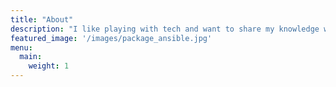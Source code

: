```yaml
---
title: "About"
description: "I like playing with tech and want to share my knowledge with others. The articles may change over time as I (hopefull) improve my writing skill."
featured_image: '/images/package_ansible.jpg'
menu:
  main:
    weight: 1
---
```

